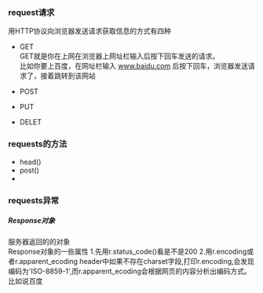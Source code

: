 ### request请求
用HTTP协议向浏览器发送请求获取信息的方式有四种
* GET
</br>GET就是你在上网在浏览器上网址栏输入后按下回车发送的请求。
</br>比如你要上百度，在网址栏输入 www.baidu.com 后按下回车，浏览器发送请求了，接着跳转到该网站
* POST

* PUT
* DELET

### requests的方法

* head()
* post()
*

### requests异常

##### Response对象
服务器返回的的对象
</br>Response对象的一些属性
1.先用r.status_code()看是不是200
2.用r.encoding或者r.apparent_ecoding
header中如果不存在charset字段,打印r.encoding,会发现编码为'ISO-8859-1',而r.apparent_ecoding会根据网页的内容分析出编码方式。比如说百度
